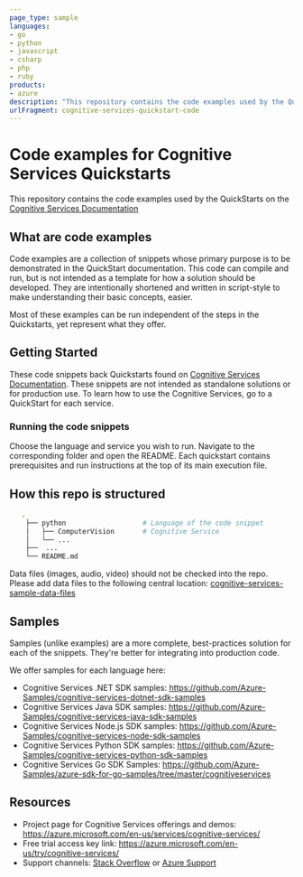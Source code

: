 ```yaml
---
page_type: sample
languages:
- go
- python
- javascript
- csharp
- php
- ruby
products:
- azure
description: "This repository contains the code examples used by the QuickStarts on the Cognitive Services Documentation"
urlFragment: cognitive-services-quickstart-code
---
```


# Code examples for Cognitive Services Quickstarts 

This repository contains the code examples used by the QuickStarts on the [Cognitive Services Documentation](https://docs.microsoft.com/en-us/azure/cognitive-services/)

## What are code examples

Code examples are a collection of snippets whose primary purpose is to be demonstrated in the QuickStart documentation. This code can compile and run, but is not intended as a template for how a solution should be developed. They are intentionally shortened and written in script-style to make understanding their basic concepts, easier.

Most of these examples can be run independent of the steps in the Quickstarts, yet represent what they offer.

## Getting Started

These code snippets back Quickstarts found on [Cognitive Services Documentation](https://docs.microsoft.com/en-us/azure/cognitive-services/). These snippets are not intended as standalone solutions or for production use. To learn how to use the Cognitive Services, go to a QuickStart for each service.

### Running the code snippets

Choose the language and service you wish to run. Navigate to the corresponding folder and open the README. Each quickstart contains prerequisites and run instructions at the top of its main execution file. 

## How this repo is structured

```bash
   .
    ├── python                   # Language of the code snippet
    │   ├── ComputerVision       # Cognitive Service
    │   └── ... 
    ├──  ...
    └── README.md
```

Data files (images, audio, video) should not be checked into the repo. Please add data files to the following central location: [cognitive-services-sample-data-files](https://github.com/Azure-Samples/cognitive-services-sample-data-files)

## Samples

Samples (unlike examples) are a more complete, best-practices solution for each of the snippets. They're better for integrating into production code.

We offer samples for each language here:

- Cognitive Services .NET SDK samples: <https://github.com/Azure-Samples/cognitive-services-dotnet-sdk-samples>
- Cognitive Services Java SDK samples: <https://github.com/Azure-Samples/cognitive-services-java-sdk-samples>
- Cognitive Services Node.js SDK samples: <https://github.com/Azure-Samples/cognitive-services-node-sdk-samples>
- Cognitive Services Python SDK samples: <https://github.com/Azure-Samples/cognitive-services-python-sdk-samples>
- Cognitive Services Go SDK Samples: <https://github.com/Azure-Samples/azure-sdk-for-go-samples/tree/master/cognitiveservices>

## Resources

- Project page for Cognitive Services offerings and demos: <https://azure.microsoft.com/en-us/services/cognitive-services/>
- Free trial access key link: <https://azure.microsoft.com/en-us/try/cognitive-services/>
- Support channels: [Stack Overflow](https://stackoverflow.com/questions/tagged/azure-cognitive-services) or [Azure Support](https://azure.microsoft.com/en-us/support/options/)
